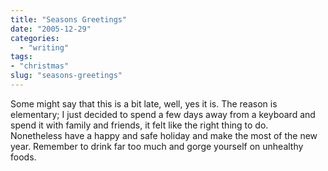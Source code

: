```yaml
---
title: "Seasons Greetings"
date: "2005-12-29"
categories: 
  - "writing"
tags:
- "christmas"
slug: "seasons-greetings"
---
```


Some might say that this is a bit late, well, yes it is. The reason is elementary; I just decided to spend a few days away from a keyboard and spend it with family and friends, it felt like the right thing to do.  
Nonetheless have a happy and safe holiday and make the most of the new year. Remember to drink far too much and gorge yourself on unhealthy foods.
